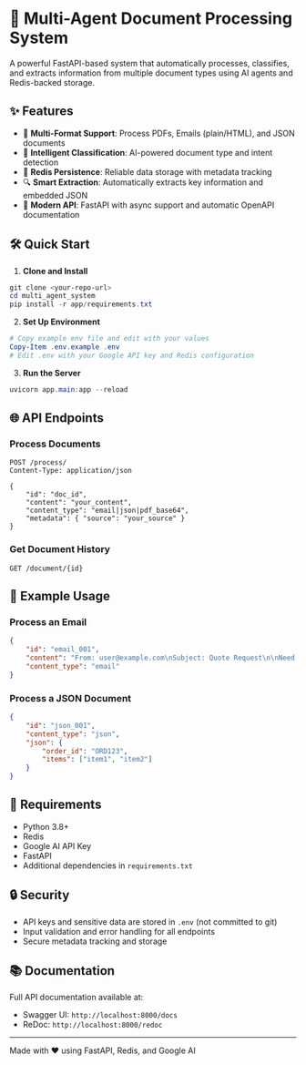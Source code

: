# 🤖 Multi-Agent Document Processing System

A powerful FastAPI-based system that automatically processes, classifies, and extracts information from multiple document types using AI agents and Redis-backed storage.

## ✨ Features

- 📄 **Multi-Format Support**: Process PDFs, Emails (plain/HTML), and JSON documents
- 🧠 **Intelligent Classification**: AI-powered document type and intent detection
- 💾 **Redis Persistence**: Reliable data storage with metadata tracking
- 🔍 **Smart Extraction**: Automatically extracts key information and embedded JSON
- 🚀 **Modern API**: FastAPI with async support and automatic OpenAPI documentation

## 🛠️ Quick Start

1. **Clone and Install**
```powershell
git clone <your-repo-url>
cd multi_agent_system
pip install -r app/requirements.txt
```

2. **Set Up Environment**
```powershell
# Copy example env file and edit with your values
Copy-Item .env.example .env
# Edit .env with your Google API key and Redis configuration
```

3. **Run the Server**
```powershell
uvicorn app.main:app --reload
```

## 🌐 API Endpoints

### Process Documents
```http
POST /process/
Content-Type: application/json

{
    "id": "doc_id",
    "content": "your_content",
    "content_type": "email|json|pdf_base64",
    "metadata": { "source": "your_source" }
}
```

### Get Document History
```http
GET /document/{id}
```

## 📝 Example Usage

### Process an Email
```json
{
    "id": "email_001",
    "content": "From: user@example.com\nSubject: Quote Request\n\nNeed pricing for 10 units.",
    "content_type": "email"
}
```

### Process a JSON Document
```json
{
    "id": "json_001",
    "content_type": "json",
    "json": {
        "order_id": "ORD123",
        "items": ["item1", "item2"]
    }
}
```

## 🔧 Requirements

- Python 3.8+
- Redis
- Google AI API Key
- FastAPI
- Additional dependencies in `requirements.txt`

## 🔒 Security

- API keys and sensitive data are stored in `.env` (not committed to git)
- Input validation and error handling for all endpoints
- Secure metadata tracking and storage

## 📚 Documentation

Full API documentation available at:
- Swagger UI: `http://localhost:8000/docs`
- ReDoc: `http://localhost:8000/redoc`

---
Made with ❤️ using FastAPI, Redis, and Google AI
